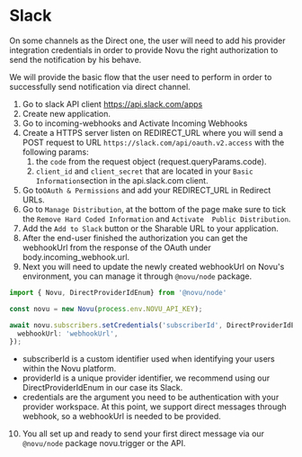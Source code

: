 # Slack

On some channels as the Direct one, the user will need to add his provider integration credentials in order to provide Novu the right authorization to send the notification by his behave.

We will provide the basic flow that the user need to perform in order to successfully send notification via direct channel.
1. Go to slack API client https://api.slack.com/apps
2. Create new application.
3. Go to incoming-webhooks and Activate Incoming Webhooks
4. Create a HTTPS server listen on REDIRECT_URL 
where you will send a POST request to URL `https://slack.com/api/oauth.v2.access` with the following params:
   1. the `code` from the request object (request.queryParams.code).
   2. `client_id` and `client_secret` that are located in your `Basic Information`section in the api.slack.com client.
5. Go to`OAuth & Permissions` and add your REDIRECT_URL in Redirect URLs.
6. Go to `Manage Distribution`, at the bottom of the page make sure to tick the `Remove Hard Coded Information` and `Activate  Public Distribution`.
7. Add the `Add to Slack` button or the Sharable URL to your application.
8. After the end-user finished the authorization you can get the webhookUrl from the response of the OAuth under body.incoming_webhook.url.
9. Next you will need to update the newly created webhookUrl on Novu's environment, you can manage it through `@novu/node` package.

```typescript
import { Novu, DirectProviderIdEnum} from '@novu/node'

const novu = new Novu(process.env.NOVU_API_KEY);

await novu.subscribers.setCredentials('subscriberId', DirectProviderIdEnum.Slack, {
  webhookUrl: 'webhookUrl',
});
```
- subscriberId is a custom identifier used when identifying your users within the Novu platform.
- providerId is a unique provider identifier, we recommend using our DirectProviderIdEnum in our case its Slack.
- credentials are the argument you need to be authentication with your provider workspace. At this point, we support direct messages through webhook, so a webhookUrl is needed to be provided.

10. You all set up and ready to send your first direct message via our `@novu/node` package novu.trigger or the API.
